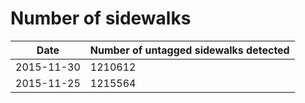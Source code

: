 # Number of sidewalks

| Date | Number of untagged sidewalks detected |
| --- | --- |
| 2015-11-30 | 1210612 |
| 2015-11-25 | 1215564 |
